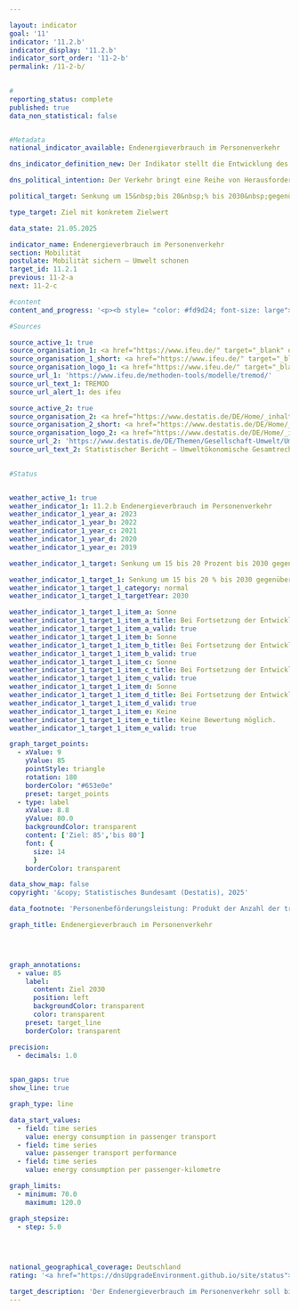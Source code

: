 ```yaml
---

layout: indicator        
goal: '11'        
indicator: '11.2.b'        
indicator_display: '11.2.b'        
indicator_sort_order: '11-2-b'        
permalink: /11-2-b/        
        

#
reporting_status: complete        
published: true        
data_non_statistical: false        


#Metadata        
national_indicator_available: Endenergieverbrauch im Personenverkehr        

dns_indicator_definition_new: Der Indikator stellt die Entwicklung des Endenergieverbrauchs durch die Beförderung von Personen mit der Bahn, im Luft- und Straßenverkehr (öffentlicher und Individualverkehr) im Inland im Vergleich zum Basisjahr 2015&nbsp;dar.        

dns_political_intention: Der Verkehr bringt eine Reihe von Herausforderungen mit sich. So beeinträchtigen etwa Lärm und Luftschadstoffe die Lebensqualität insbesondere in Städten und verkehrsbedingte Emissionen tragen zum Klimawandel bei. Der Ausstoß von schädlichen Treibhausgasen (THG) steht im Zusammenhang mit der im Verkehr verbrauchten Energie.        

political_target: Senkung um 15&nbsp;bis 20&nbsp;% bis 2030&nbsp;gegenüber 2015        

type_target: Ziel mit konkretem Zielwert        

data_state: 21.05.2025        

indicator_name: Endenergieverbrauch im Personenverkehr        
section: Mobilität        
postulate: Mobilität sichern – Umwelt schonen        
target_id: 11.2.1        
previous: 11-2-a        
next: 11-2-c        

#content         
content_and_progress: '<p><b style= "color: #fd9d24; font-size: large">11.2.b Endenergieverbrauch im Personenverkehr</b><br><br>Der Indikator stellt den Endenergieverbrauch (EEV) dar, der durch die Beförderung von Personen im Inland entsteht. Die zugrunde liegenden Daten stammen aus der TREMOD-Datenbank (Transport Emission Model) des Instituts für Energie- und Umweltforschung (ifeu). TREMOD ist ein Modell zur Bewertung verkehrsbedingter Emissionen. Erfasst werden die Kraftstoffverbräuche des Personenverkehrs innerhalb Deutschlands&nbsp;–&nbsp;unabhängig vom Ort der Betankung&nbsp;–&nbsp;auf Basis des Verbrauchskonzepts. Der Begriff <i>Endenergie</i> bezeichnet die unmittelbar im Verkehr eingesetzte Energiemenge und berücksichtigt weder Umwandlungsverluste bei der Kraftstoffherstellung noch etwaige Leitungsverluste. Im Luftverkehr fließen ausschließlich Inlandsflüge in die Berechnung ein; internationale Flüge von und nach Deutschland bleiben unberücksichtigt. Die Personenbeförderung per Schiff wird ebenfalls nicht berücksichtigt.<br><br>Im Jahr 2023&nbsp;entfielen 30,8&nbsp;% des gesamten EEV auf den Verkehrssektor, wobei der Personenverkehr einen Anteil von 61,5&nbsp;%<sup>1</sup> hatte. Einsparungen in diesem Bereich wirken sich daher deutlich auf den gesamten Energieverbrauch in Deutschland aus. Zwischen 2015&nbsp;und 2019&nbsp;stieg der EEV im Personenverkehr zunächst um 1,9&nbsp;% gegenüber dem Ausgangsjahr 2015&nbsp;auf einen Höchststand. Mit Beginn der COVID-19-Pandemie im Jahr 2020&nbsp;kam es infolge der zum Teil stark eingeschränkten Mobilität der Bevölkerung zu einem deutlichen Rückgang des Indikatorwerts um 16,2&nbsp;Prozentpunkte. In den Folgejahren stiegen die Werte nur langsam wieder an. Über den gesamten Zeitraum von 2015&nbsp;bis 2023&nbsp;veringerte sich der EEV im Personenverkehr insgesamt um 12,2&nbsp;%. Bei Fortsetzung der Entwicklung der letzten Jahre würde das politisch festgelegte Ziel einer Reduktion um 15&nbsp;% bis 20&nbsp;% im Zeitraum von 2015&nbsp;bis 2030&nbsp;erreicht werden.<br><br>Die sogenannte Personenbeförderungsleistung gibt die Anzahl der insgesamt zurückgelegten Personenkilometer an. Sie dient als Grundlage für die Berechnung des spezifischen Energieverbrauchs im Personenverkehr und stammt ebenfalls aus der TREMOD-Datenbank. Zwischen 2015&nbsp;und 2023&nbsp;sank die Beförderungsleistung um 9,9&nbsp;%.<br><br>Ergänzend zum Indikator wird, als Maßstab für die Energieeffizienz im Personenverkehr, der EEV je Personenkilometer betrachtet. Im Jahr 2023&nbsp;lag dieser Wert&nbsp;–&nbsp;über alle Verkehrsträger hinweg&nbsp;–&nbsp;bei 1,52&nbsp;Megajoule je Personenkilometer<sup>2</sup> und damit 2,5&nbsp;% unter dem Niveau von 2015.<br><br>Der motorisierte Individualverkehr mit Pkw und Zweirädern stellte im Jahr 2022&nbsp;mit einem Anteil von 81,9&nbsp;% den mit Abstand größten Teil der gesamten Personenbeförderungsleistung dar. Dieser lässt sich weiter nach Fahrtzwecken differenzieren: 2022&nbsp;entfielen 36,5&nbsp;% auf den Berufsverkehr (Pendler- und Geschäftsfahrten), 31,0&nbsp;% auf Freizeitfahrten und 17,6&nbsp;% auf Einkaufsfahrten. Die Entwicklung dieser Fahrtzwecke verlief seit 2015&nbsp;unterschiedlich: Besonders deutlich gingen Freizeitfahrten zurück (–19,9&nbsp;Prozentpunkte), gefolgt von Einkaufsfahrten (–7,9&nbsp;Prozentpunkte) und beruflich bedingten Fahrten (–3,1&nbsp;Prozentpunkte).<br><br><small><sup>1</sup> Die Summe der Anteile des Güterverkehrs (Indikator <a href="https://dns-indikatoren.de/11-2-a/">11.2.a</a>) und des Personenverkehrs (Indikator 11.2.b) am gesamten Endenergieverbrauch im Verkehr ergibt nicht 100&nbsp;%. Diese Abweichung resultiert aus unterschiedlichen Abgrenzungen: Während die Energieverbräuche im Personen- und Güterverkehr auf dem Inlandsverbrauch basieren (Quelle: TREMOD), bezieht sich der gesamte Endenergieverbrauch im Verkehr auf den Inlandsabsatz (Quelle: AG Energiebilanzen).<br><br><sup>2</sup> Zur besseren Einordnung: Der Heizwert eines Liters Benzin beträgt 32&nbsp;Megajoule. Ein Verbrauch von 1,52&nbsp;Megajoule je Personenkilometer entspricht&nbsp;–&nbsp;auf 100&nbsp;Kilometer hochgerechnet&nbsp;–&nbsp;dem Energiegehalt von etwa 4,8&nbsp;Litern Benzin.</small></p>'                

#Sources        

source_active_1: true
source_organisation_1: <a href="https://www.ifeu.de/" target="_blank" onclick="return confirm_alert('des ifeu', 'De')">Institut für Energie- und Umweltforschung Heidelberg gGmbH</a>
source_organisation_1_short: <a href="https://www.ifeu.de/" target="_blank" onclick="return confirm_alert('des ifeu', 'De')">Institut für Energie- und Umweltforschung Heidelberg gGmbH</a>
source_organisation_logo_1: <a href="https://www.ifeu.de/" target="_blank" onclick="return confirm_alert('des ifeu', 'De')"><img src="https://dnsTestEnvironment.github.io/dns-indicators/public/OrgImgDe/ifeu.png" alt="Institut für Energie- und Umweltforschung Heidelberg gGmbH" title=" Klicken Sie hier um zur Homepage der Organisation Institut für Energie- und Umweltforschung Heidelberg gGmbH zu gelangen." style="height:60px; width:148px; border:transparent"/></a>
source_url_1: 'https://www.ifeu.de/methoden-tools/modelle/tremod/'
source_url_text_1: TREMOD
source_url_alert_1: des ifeu

source_active_2: true
source_organisation_2: <a href="https://www.destatis.de/DE/Home/_inhalt.html" target="_blank">Statistisches Bundesamt</a>
source_organisation_2_short: <a href="https://www.destatis.de/DE/Home/_inhalt.html" target="_blank">Statistisches Bundesamt</a>
source_organisation_logo_2: <a href="https://www.destatis.de/DE/Home/_inhalt.html" target="_blank"><img src="https://dnsTestEnvironment.github.io/dns-indicators/public/OrgImgDe/destatis.png" alt="Statistisches Bundesamt" title=" Klicken Sie hier um zur Homepage der Organisation Statistisches Bundesamt zu gelangen." style="height:60px; width:148px; border:transparent"/></a>
source_url_2: 'https://www.destatis.de/DE/Themen/Gesellschaft-Umwelt/Umwelt/UGR/verkehr-tourismus/_inhalt.html#sprg409790'
source_url_text_2: Statistischer Bericht – Umweltökonomische Gesamtrechnungen (UGR) – Verkehr und Umwelt
        

#Status        


weather_active_1: true
weather_indicator_1: 11.2.b Endenergieverbrauch im Personenverkehr
weather_indicator_1_year_a: 2023
weather_indicator_1_year_b: 2022
weather_indicator_1_year_c: 2021
weather_indicator_1_year_d: 2020
weather_indicator_1_year_e: 2019

weather_indicator_1_target: Senkung um 15 bis 20 Prozent bis 2030 gegenüber 2005

weather_indicator_1_target_1: Senkung um 15 bis 20 % bis 2030 gegenüber 2015
weather_indicator_1_target_1_category: normal
weather_indicator_1_target_1_targetYear: 2030

weather_indicator_1_target_1_item_a: Sonne
weather_indicator_1_target_1_item_a_title: Bei Fortsetzung der Entwicklung aus 2023 wäre der Zielwert erreicht oder um weniger als 5&nbsp;% der Differenz zwischen Zielwert und dem Wert aus 2023 verfehlt worden.
weather_indicator_1_target_1_item_a_valid: true
weather_indicator_1_target_1_item_b: Sonne
weather_indicator_1_target_1_item_b_title: Bei Fortsetzung der Entwicklung aus 2022 wäre der Zielwert erreicht oder um weniger als 5&nbsp;% der Differenz zwischen Zielwert und dem Wert aus 2022 verfehlt worden.
weather_indicator_1_target_1_item_b_valid: true
weather_indicator_1_target_1_item_c: Sonne
weather_indicator_1_target_1_item_c_title: Bei Fortsetzung der Entwicklung aus 2021 wäre der Zielwert erreicht oder um weniger als 5&nbsp;% der Differenz zwischen Zielwert und dem Wert aus 2021 verfehlt worden.
weather_indicator_1_target_1_item_c_valid: true
weather_indicator_1_target_1_item_d: Sonne
weather_indicator_1_target_1_item_d_title: Bei Fortsetzung der Entwicklung aus 2020 wäre der Zielwert erreicht oder um weniger als 5&nbsp;% der Differenz zwischen Zielwert und dem Wert aus 2020 verfehlt worden.
weather_indicator_1_target_1_item_d_valid: true
weather_indicator_1_target_1_item_e: Keine
weather_indicator_1_target_1_item_e_title: Keine Bewertung möglich.
weather_indicator_1_target_1_item_e_valid: true        

graph_target_points:
  - xValue: 9
    yValue: 85
    pointStyle: triangle
    rotation: 180
    borderColor: "#653e0e"
    preset: target_points
  - type: label
    xValue: 8.8
    yValue: 80.0
    backgroundColor: transparent
    content: ['Ziel: 85','bis 80']
    font: {
      size: 14
      }
    borderColor: transparent        

data_show_map: false        
copyright: '&copy; Statistisches Bundesamt (Destatis), 2025'        

data_footnote: 'Personenbeförderungsleistung: Produkt der Anzahl der transportierten Personen (P) mit der zurückgelegten Wegstrecke in Kilometern (km).'        

graph_title: Endenergieverbrauch im Personenverkehr        

        


graph_annotations:
  - value: 85
    label:
      content: Ziel 2030
      position: left
      backgroundColor: transparent
      color: transparent
    preset: target_line
    borderColor: transparent        

precision: 
  - decimals: 1.0
            

span_gaps: true        
show_line: true        

graph_type: line                

data_start_values: 
  - field: time series
    value: energy consumption in passenger transport
  - field: time series
    value: passenger transport performance
  - field: time series
    value: energy consumption per passenger-kilometre        

graph_limits: 
  - minimum: 70.0
    maximum: 120.0        

graph_stepsize: 
  - step: 5.0
            

                        

national_geographical_coverage: Deutschland                
rating: '<a href="https://dnsUpgradeEnvironment.github.io/site/status"><img src="https://sdg-indikatoren.de/public/Wettersymbole/Sonne.png" title="Bei Fortsetzung der Entwicklung aus 2023 wäre der Zielwert erreicht oder um weniger als 5&nbsp;% der Differenz zwischen Zielwert und dem Wert aus 2023 verfehlt worden." alt="Wettersymbol Sonne"/></a>'        

target_description: 'Der Endenergieverbrauch im Personenverkehr soll bis 2030 auf höchstens 85 % des Wertes von 2015 gesenkt werden.<br><br>• Für Ziele ohne exakten Zielwert, sondern mit Zielintervall, wird jeweils die schwächste Zielforderung (hier: Reduzierung auf 85 % des Wertes von 2015) als mindestens zu erfüllende politisch festgelegte Zielgröße zugrunde gelegt. Der Indikator 11.2.b ist im Durchschnitt der letzten sechs Jahre deutlich gesunken, sodass das Ziel von 85 % bei Fortsetzung der Entwicklung voraussichtlich erreicht wird. Der Indikator 11.2.b wird daher für das Jahr 2023 mit <b>Sonne</b> bewertet.<br><br><u>Hinweis:</u> Auch die für diese Bewertung nicht relevante Zielgröße von 80 % würde bei Fortsetzung der Entwicklung erreicht werden.'        
---
```


